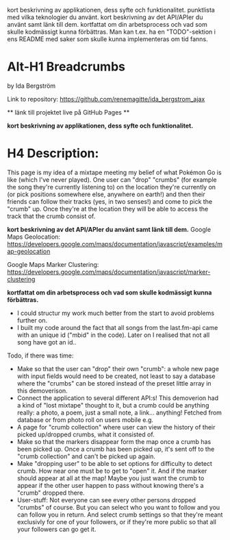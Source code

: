 kort beskrivning av applikationen, dess syfte och funktionalitet.
punktlista med vilka teknologier du använt.
kort beskrivning av det API/APIer du använt samt länk till dem.
kortfattat om din arbetsprocess och vad som skulle kodmässigt kunna förbättras. Man kan t.ex. ha en "TODO"-sektion i ens README med saker som skulle kunna implementeras om tid fanns.

# Alt-H1 Breadcrumbs
by Ida Bergström

Link to repository: https://github.com/renemagitte/ida_bergstrom_ajax

** länk till projektet live på GitHub Pages **

**kort beskrivning av applikationen, dess syfte och funktionalitet.**

# H4 Description:
This page is my idea of a mixtape meeting my belief of what Pokémon Go is like (which I've never played).
One user can "drop" "crumbs" (for example the song they're currently listening to) 
on the location they're currently on (or pick positions somewhere else, anywhere on earth!) and then their friends can
follow their tracks (yes, in two senses!) and come to pick the "crumb" up. Once they're at the location they will be able to access the track that the crumb consist of.

**kort beskrivning av det API/APIer du använt samt länk till dem.**
Google Maps Geolocation:
https://developers.google.com/maps/documentation/javascript/examples/map-geolocation

Google Maps Marker Clustering:
https://developers.google.com/maps/documentation/javascript/marker-clustering

<!--
Simple Icons
https://developers.google.com/maps/documentation/javascript/examples/icon-simple
-->


**kortfattat om din arbetsprocess och vad som skulle kodmässigt kunna förbättras.**
- I could structur my work much better from the start to avoid problems further on.
- I built my code around the fact that all songs from the last.fm-api came with an unique id ("mbid" in the code).
    Later on I realised that not all song have got an id..



Todo, if there was time:
* Make so that the user can "drop" their own "crumb": a whole new page with input fields would need to be created, not least to say a database where the "crumbs" can be stored instead of the preset little array in this demoverison. 
* Connect the application to several different API:s! This demoverion had a kind of "lost mixtape" thought to it, but a crumb could be anything really: a photo, a poem, just a small note, a link... anything! Fetched from database or from photo roll on users mobile e.g.
* A page for "crumb collection" where user can view the history of their picked up/dropped crumbs, what it consisted of.
* Make so that the markers disappear form the map once a crumb has been picked up. Once a crumb has been picked up, it's sent off to the "crumb collection" and can't be picked up again.
* Make "dropping user" to be able to set options for difficulty to detect crumb. How near one must be to get to "open" it. And if the marker should appear at all at the map! Maybe you just want the crumb to appear if the other user happen to pass without knowing there's a "crumb" dropped there.
* User-stuff: Not everyone can see every other persons dropped "crumbs" of course. But you can select who you want to follow and you can follow you in return. And select crumb settings so that they're meant exclusivly for one of your followers, or if they're more public so that all your followers can go get it.  